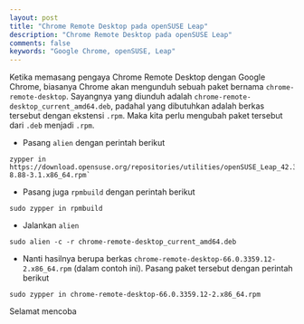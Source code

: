 ```yaml
---
layout: post
title: "Chrome Remote Desktop pada openSUSE Leap"
description: "Chrome Remote Desktop pada openSUSE Leap"
comments: false
keywords: "Google Chrome, openSUSE, Leap"
---
```


Ketika memasang pengaya Chrome Remote Desktop dengan Google Chrome, biasanya Chrome akan mengunduh sebuah paket bernama `chrome-remote-desktop`. Sayangnya yang diunduh adalah `chrome-remote-desktop_current_amd64.deb`, padahal yang dibutuhkan adalah berkas tersebut dengan ekstensi `.rpm`. Maka kita perlu mengubah paket tersebut dari `.deb` menjadi `.rpm`.

* Pasang `alien` dengan perintah berikut
```
zypper in https://download.opensuse.org/repositories/utilities/openSUSE_Leap_42.3/x86_64/alien-8.88-3.1.x86_64.rpm`
```
* Pasang juga `rpmbuild` dengan perintah berikut
```
sudo zypper in rpmbuild
```
* Jalankan `alien`
```
sudo alien -c -r chrome-remote-desktop_current_amd64.deb
```
* Nanti hasilnya berupa berkas `chrome-remote-desktop-66.0.3359.12-2.x86_64.rpm` (dalam contoh ini). Pasang paket tersebut dengan perintah berikut
```
sudo zypper in chrome-remote-desktop-66.0.3359.12-2.x86_64.rpm
```
Selamat mencoba